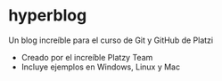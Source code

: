 # hyperblog
Un blog increíble para el curso de Git y GitHub de Platzi

* Creado por el increíble Platzy Team
* Incluye ejemplos en Windows, Linux y Mac